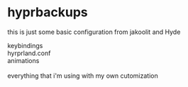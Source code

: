 # hyprbackups
this is just some basic configuration from jakoolit and Hyde <br>

keybindings <br>
hyrprland.conf  <br>
animations <br>
<br>
everything that i'm using with my own cutomization
